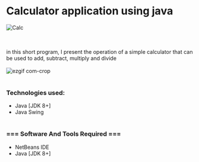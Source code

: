 # Calculator application using java
![Calc](https://user-images.githubusercontent.com/111382157/194764567-fbd17d37-5a8f-4517-886f-f530986b5bcf.png)

<br/><br/>
in this short program, I present the operation of a simple calculator that can be used to add, subtract, multiply and divide
<br/><br/>
![ezgif com-crop](https://user-images.githubusercontent.com/111382157/220299464-fd3f6ae4-810a-4fe0-8ea0-7cb86db87311.gif)
<br/><br/>
### Technologies used:
- Java [JDK 8+]
- Java Swing
<br/><br/>
### === Software And Tools Required ===
- NetBeans IDE
- Java [JDK 8+]
